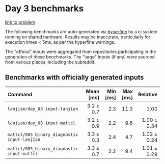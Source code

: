# Day 3 benchmarks

[link to problem](http://adventofcode.com/2021/day/3)

The following benchmarks are auto-generated via [hyperfine](https://github.com/sharkdp/hyperfine) by a ci system running on shared hardware. Results may be inaccurate, particularly for execution times < 5ms, as per the hyperfine warnings.

The "official" inputs were aggregated from repositories participating in the generation of these benchmarks. The "large" inputs (if any) were sourced from various places, including the subreddit.

## Benchmarks with officially generated inputs
| Command | Mean [ms] | Min [ms] | Max [ms] | Relative |
|:---|---:|---:|---:|---:|
| `lanjian/day_03 input-lanjian` | 3.2 ± 0.7 | 2.3 | 11.3 | 1.00 |
| `lanjian/day_03 input-mattcl` | 3.2 ± 0.9 | 2.2 | 9.6 | 1.00 ± 0.34 |
| `mattcl/003_binary_diagnostic input-lanjian` | 3.3 ± 0.3 | 2.4 | 4.7 | 1.02 ± 0.24 |
| `mattcl/003_binary_diagnostic input-mattcl` | 3.3 ± 0.7 | 2.2 | 9.4 | 1.01 ± 0.29 |
